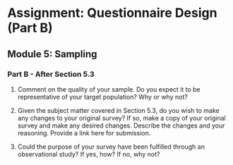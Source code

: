 # Assignment: Questionnaire Design (Part B)
## Module 5: Sampling

### Part B - After Section 5.3

1. Comment on the quality of your sample. Do you expect it to be representative of your target population? Why or why not?

2. Given the subject matter covered in Section 5.3, do you wish to make any changes to your original survey? If so, make a copy of your original survey and make any desired changes. Describe the changes and your reasoning. Provide a link here for submission.

3. Could the purpose of your survey have been fulfilled through an observational study? If yes, how? If no, why not?
